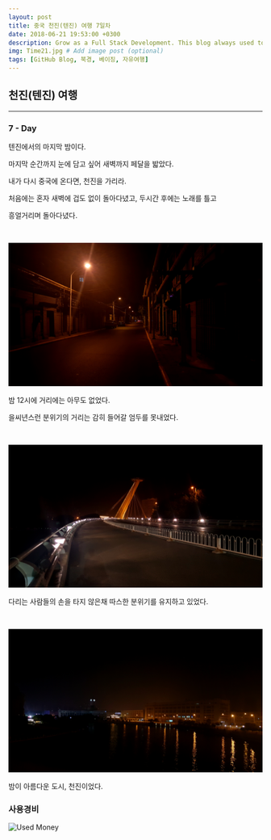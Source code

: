 ```yaml
---
layout: post
title: 중국 천진(텐진) 여행 7일차
date: 2018-06-21 19:53:00 +0300
description: Grow as a Full Stack Development. This blog always used to keep learning knowledge.
img: Time21.jpg # Add image post (optional)
tags: [GitHub Blog, 북경, 베이징, 자유여행]
---
```


## 천진(텐진) 여행

---

### **7 - Day**

  텐진에서의 마지막 밤이다.

  마지막 순간까지 눈에 담고 싶어 새벽까지 페달을 밟았다.

  내가 다시 중국에 온다면, 천진을 가리라.

  처음에는 혼자 새벽에 겁도 없이 돌아다녔고, 두시간 후에는 노래를 틀고

  흥얼거리며 돌아다녔다.

  <br>
  
  ![Street](..\assets\img\trip\2018-06-21\Street.jpg)
  
  밤 12시에 거리에는 아무도 없었다.

  을씨년스런 분위기의 거리는 감히 들어갈 엄두를 못내었다.
  
  <br>
  
  ![Bridge](..\assets\img\trip\2018-06-21\Bridge.jpg)

  다리는 사람들의 손을 타지 않은채 따스한 분위기를 유지하고 있었다.
  
  <br>
  
  ![Dark1](..\assets\img\trip\2018-06-21\Dark1.jpg)

  밤이 아름다운 도시, 천진이었다.

### **사용경비**

  ![Used Money](..\assets\img\trip\2018-06-21\Used_Money.jpg)